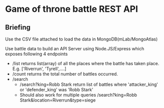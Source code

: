 # Game of throne battle REST API

## Briefing

Use the CSV file attached to load the data in MongoDB(mLab/MongoAtlas)

Use battle data to build an API Server using Node.JS/Express which exposes following 4 endpoints

- /list
    returns list(array) of all the places where the battle has taken place.
    E.g. ['Riverrun', 'Tyrell',....]
- /count
    returns the total number of battles occurred.
- /search
  - /search?king=Robb Stark
      return list of battles where 'attacker_king' or 'defender_king' was 'Robb Stark'
  - Should also work for multiple queries
      /search?king=Robb Stark&location=Riverrun&type=siege